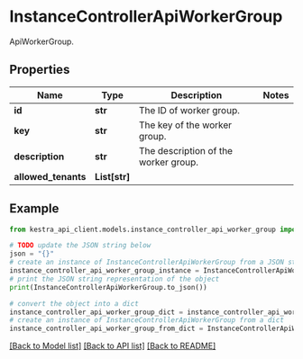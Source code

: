 # InstanceControllerApiWorkerGroup

ApiWorkerGroup.

## Properties

Name | Type | Description | Notes
------------ | ------------- | ------------- | -------------
**id** | **str** | The ID of worker group. | 
**key** | **str** | The key of the worker group. | 
**description** | **str** | The description of the worker group. | 
**allowed_tenants** | **List[str]** |  | 

## Example

```python
from kestra_api_client.models.instance_controller_api_worker_group import InstanceControllerApiWorkerGroup

# TODO update the JSON string below
json = "{}"
# create an instance of InstanceControllerApiWorkerGroup from a JSON string
instance_controller_api_worker_group_instance = InstanceControllerApiWorkerGroup.from_json(json)
# print the JSON string representation of the object
print(InstanceControllerApiWorkerGroup.to_json())

# convert the object into a dict
instance_controller_api_worker_group_dict = instance_controller_api_worker_group_instance.to_dict()
# create an instance of InstanceControllerApiWorkerGroup from a dict
instance_controller_api_worker_group_from_dict = InstanceControllerApiWorkerGroup.from_dict(instance_controller_api_worker_group_dict)
```
[[Back to Model list]](../README.md#documentation-for-models) [[Back to API list]](../README.md#documentation-for-api-endpoints) [[Back to README]](../README.md)


